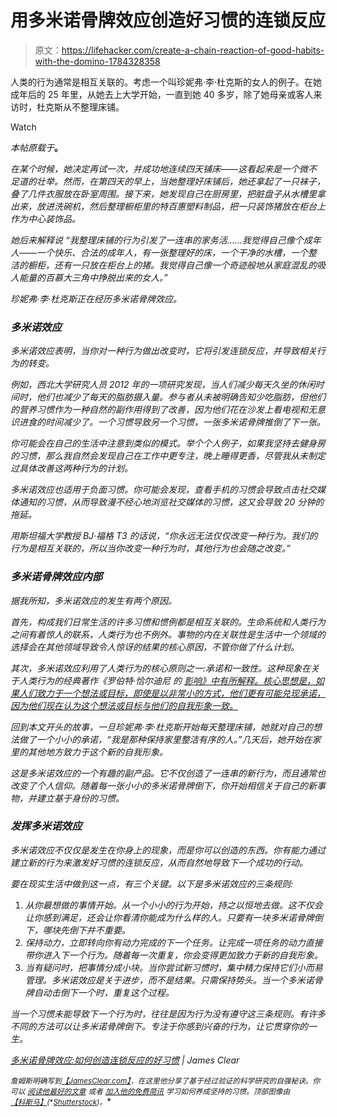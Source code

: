 # 用多米诺骨牌效应创造好习惯的连锁反应

> 原文：<https://lifehacker.com/create-a-chain-reaction-of-good-habits-with-the-domino-1784328358>

人类的行为通常是相互关联的。考虑一个叫珍妮弗·李·杜克斯的女人的例子。在她成年后的 25 年里，从她去上大学开始，一直到她 40 多岁，除了她母亲或客人来访时，杜克斯从不整理床铺。

Watch

*本帖原载于*[](http://jamesclear.com/domino-effect)**。**

*在某个时候，她决定再试一次，并成功地连续四天铺床——这看起来是一个微不足道的壮举。然而，在第四天的早上，当她整理好床铺后，她还拿起了一只袜子，叠了几件衣服放在卧室周围。接下来，她发现自己在厨房里，把脏盘子从水槽里拿出来，放进洗碗机，然后整理橱柜里的特百惠塑料制品，把一只装饰猪放在柜台上作为中心装饰品。*

*她后来解释说 “我整理床铺的行为引发了一连串的家务活……我觉得自己像个成年人——一个快乐、合法的成年人，有一张整理好的床，一个干净的水槽，一个整洁的橱柜，还有一只放在柜台上的猪。我觉得自己像一个奇迹般地从家庭混乱的吸人能量的百慕大三角中挣脱出来的女人。”*

*珍妮弗·李·杜克斯正在经历多米诺骨牌效应。*

### ***多米诺效应***

*多米诺效应表明，当你对一种行为做出改变时，它将引发连锁反应，并导致相关行为的转变。*

*例如，西北大学研究人员 2012 年的一项研究发现，当人们减少每天久坐的休闲时间时，他们也减少了每天的脂肪摄入量。参与者从未被明确告知少吃脂肪，但他们的营养习惯作为一种自然的副作用得到了改善，因为他们花在沙发上看电视和无意识进食的时间减少了。一个习惯导致另一个习惯，一张多米诺骨牌推倒了下一张。*

*你可能会在自己的生活中注意到类似的模式。举个个人例子，如果我坚持去健身房的习惯，那么我自然会发现自己在工作中更专注，晚上睡得更香，尽管我从未制定过具体改善这两种行为的计划。*

*多米诺效应也适用于负面习惯。你可能会发现，查看手机的习惯会导致点击社交媒体通知的习惯，从而导致漫不经心地浏览社交媒体的习惯，这又会导致 20 分钟的拖延。*

*用斯坦福大学教授 BJ·福格 T3 的话说，“你永远无法仅仅改变一种行为。我们的行为是相互关联的，所以当你改变一种行为时，其他行为也会随之改变。”*

### ***多米诺骨牌效应内部***

*据我所知，多米诺效应的发生有两个原因。*

*首先，构成我们日常生活的许多习惯和惯例都是相互关联的。生命系统和人类行为之间有着惊人的联系，人类行为也不例外。事物的内在关联性是生活中一个领域的选择会在其他领域导致令人惊讶的结果的核心原因，不管你做了什么计划。*

*其次，多米诺效应利用了人类行为的核心原则之一:承诺和一致性。这种现象在关于人类行为的经典著作《罗伯特·恰尔迪尼 的 [影响》中有所解释。核心思想是，如果人们致力于一个想法或目标，即使是以非常小的方式，他们更有可能兑现承诺，因为他们现在认为这个想法或目标与他们的自我形象一致。](http://jamesclear.com/book/influence)*

*回到本文开头的故事，一旦珍妮弗·李·杜克斯开始每天整理床铺，她就对自己的想法做了一个小小的承诺，“我是那种保持家里整洁有序的人。”几天后，她开始在家里的其他地方致力于这个新的自我形象。*

*这是多米诺效应的一个有趣的副产品。它不仅创造了一连串的新行为，而且通常也改变了个人信仰。随着每一张小小的多米诺骨牌倒下，你开始相信关于自己的新事物，并建立基于身份的习惯。*

### ***发挥多米诺效应***

*多米诺效应不仅仅是发生在你身上的现象，而是你可以创造的东西。你有能力通过建立新的行为来激发好习惯的连锁反应，从而自然地导致下一个成功的行动。*

*要在现实生活中做到这一点，有三个关键。以下是多米诺效应的三条规则:*

1.  *从你最想做的事情开始。从一个小小的行为开始，持之以恒地去做。这不仅会让你感到满足，还会让你看清你能成为什么样的人。只要有一块多米诺骨牌倒下，哪块先倒下并不重要。*
2.  *保持动力，立即转向你有动力完成的下一个任务。让完成一项任务的动力直接带你进入下一个行为。随着每一次重复，你会变得更加致力于新的自我形象。*
3.  *当有疑问时，把事情分成小块。当你尝试新习惯时，集中精力保持它们小而易管理。多米诺效应是关于进步，而不是结果。只需保持势头。当一个多米诺骨牌自动击倒下一个时，重复这个过程。*

*当一个习惯未能导致下一个行为时，往往是因为行为没有遵守这三条规则。有许多不同的方法可以让多米诺骨牌倒下。专注于你感到兴奋的行为，让它贯穿你的一生。*

*[多米诺骨牌效应:如何创造连锁反应的好习惯](http://jamesclear.com/domino-effect) | James Clear*

**<small>詹姆斯明确写到</small>*[*<small>【JamesClear.com】</small>*](http://jamesclear.com/?dst=lifehacker)*<small>，在这里他分享了基于经过验证的科学研究的自强秘诀。你可以</small>* [*<small>阅读他最好的文章</small>*](http://jamesclear.com/articles?dst=lifehacker) *<small>或者</small>* [*<small>加入他的免费简讯</small>*](http://jamesclear.com/newsletter?dst=lifehacker) *<small>学习如何养成坚持的习惯。顶部图像由</small>* [<small>*【科斯马】*</small>](http://www.shutterstock.com/pic-456420703/stock-photo-white-dominoes-standing-in-a-row-on-red-background.html)<small>**(**</small>[<small>*Shutterstock*</small>](http://shutterstock.com)<small>*)。*</small>*